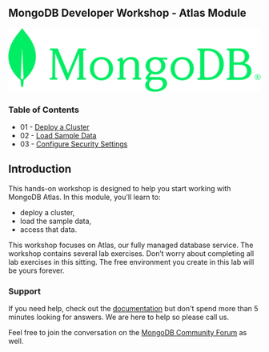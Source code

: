 ## MongoDB Developer Workshop - Atlas Module

![MongoDB](images/00-mongodb-logo.png "MongoDB")

### Table of Contents

* 01 - [Deploy a Cluster](01-Deploy-Cluster/)
* 02 - [Load Sample Data](02-Load-Sample-Data/)
* 03 - [Configure Security Settings](03-Configure-Security/)

## Introduction

This hands-on workshop is designed to help you start working with MongoDB Atlas. In this module, you'll learn to:
- deploy a cluster,
- load the sample data,
- access that data. 

This workshop focuses on Atlas, our fully managed database service. The workshop contains several lab exercises. Don’t worry about completing all lab exercises in this sitting. The free environment you create in this lab will be yours forever. 

### Support

If you need help, check out the [documentation](https://docs.mongodb.com/) but don't spend more than 5 minutes looking for answers. We are here to help so please call us.

Feel free to join the conversation on the [MongoDB Community Forum](https://developer.mongodb.com/community/forums/) as well.

